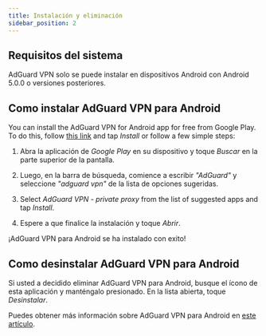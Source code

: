 ```yaml
---
title: Instalación y eliminación
sidebar_position: 2
---
```


## Requisitos del sistema

AdGuard VPN solo se puede instalar en dispositivos Android con Android 5.0.0 o versiones posteriores.

## Como instalar AdGuard VPN para Android

You can install the AdGuard VPN for Android app for free from Google Play. To do this, follow [this link](https://play.google.com/store/apps/details?id=com.adguard.vpn) and tap *Install* or follow a few simple steps:

1. Abra la aplicación de *Google Play* en su dispositivo y toque *Buscar* en la parte superior de la pantalla.

2. Luego, en la barra de búsqueda, comience a escribir *"AdGuard"* y seleccione *"adguard vpn"* de la lista de opciones sugeridas.

3. Select *AdGuard VPN - private proxy* from the list of suggested apps and tap *Install*.

4. Espere a que finalice la instalación y toque *Abrir*.

¡AdGuard VPN para Android se ha instalado con exito!

## Como desinstalar AdGuard VPN para Android

Si usted a decidido eliminar AdGuard VPN para Android, busque el ícono de esta aplicación y manténgalo presionado. En la lista abierta, toque *Desinstalar*.

Puedes obtener más información sobre AdGuard VPN para Android en [este artículo](/adguard-vpn-for-android/overview).
